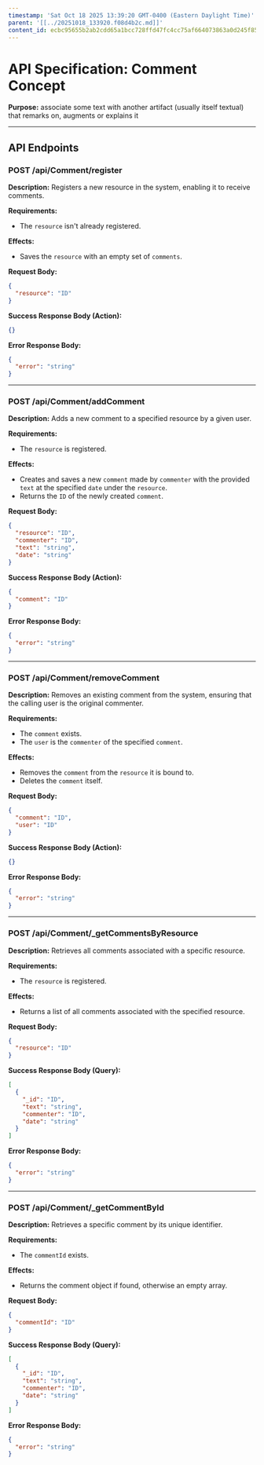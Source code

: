 ```yaml
---
timestamp: 'Sat Oct 18 2025 13:39:20 GMT-0400 (Eastern Daylight Time)'
parent: '[[../20251018_133920.f08d4b2c.md]]'
content_id: ecbc95655b2ab2cdd65a1bcc728ffd47fc4cc75af664073863a0d245f85f1fcd
---
```


# API Specification: Comment Concept

**Purpose:** associate some text with another artifact (usually itself textual) that remarks on, augments or explains it

***

## API Endpoints

### POST /api/Comment/register

**Description:** Registers a new resource in the system, enabling it to receive comments.

**Requirements:**

* The `resource` isn't already registered.

**Effects:**

* Saves the `resource` with an empty set of `comments`.

**Request Body:**

```json
{
  "resource": "ID"
}
```

**Success Response Body (Action):**

```json
{}
```

**Error Response Body:**

```json
{
  "error": "string"
}
```

***

### POST /api/Comment/addComment

**Description:** Adds a new comment to a specified resource by a given user.

**Requirements:**

* The `resource` is registered.

**Effects:**

* Creates and saves a new `comment` made by `commenter` with the provided `text` at the specified `date` under the `resource`.
* Returns the `ID` of the newly created `comment`.

**Request Body:**

```json
{
  "resource": "ID",
  "commenter": "ID",
  "text": "string",
  "date": "string"
}
```

**Success Response Body (Action):**

```json
{
  "comment": "ID"
}
```

**Error Response Body:**

```json
{
  "error": "string"
}
```

***

### POST /api/Comment/removeComment

**Description:** Removes an existing comment from the system, ensuring that the calling user is the original commenter.

**Requirements:**

* The `comment` exists.
* The `user` is the `commenter` of the specified `comment`.

**Effects:**

* Removes the `comment` from the `resource` it is bound to.
* Deletes the `comment` itself.

**Request Body:**

```json
{
  "comment": "ID",
  "user": "ID"
}
```

**Success Response Body (Action):**

```json
{}
```

**Error Response Body:**

```json
{
  "error": "string"
}
```

***

### POST /api/Comment/\_getCommentsByResource

**Description:** Retrieves all comments associated with a specific resource.

**Requirements:**

* The `resource` is registered.

**Effects:**

* Returns a list of all comments associated with the specified resource.

**Request Body:**

```json
{
  "resource": "ID"
}
```

**Success Response Body (Query):**

```json
[
  {
    "_id": "ID",
    "text": "string",
    "commenter": "ID",
    "date": "string"
  }
]
```

**Error Response Body:**

```json
{
  "error": "string"
}
```

***

### POST /api/Comment/\_getCommentById

**Description:** Retrieves a specific comment by its unique identifier.

**Requirements:**

* The `commentId` exists.

**Effects:**

* Returns the comment object if found, otherwise an empty array.

**Request Body:**

```json
{
  "commentId": "ID"
}
```

**Success Response Body (Query):**

```json
[
  {
    "_id": "ID",
    "text": "string",
    "commenter": "ID",
    "date": "string"
  }
]
```

**Error Response Body:**

```json
{
  "error": "string"
}
```
